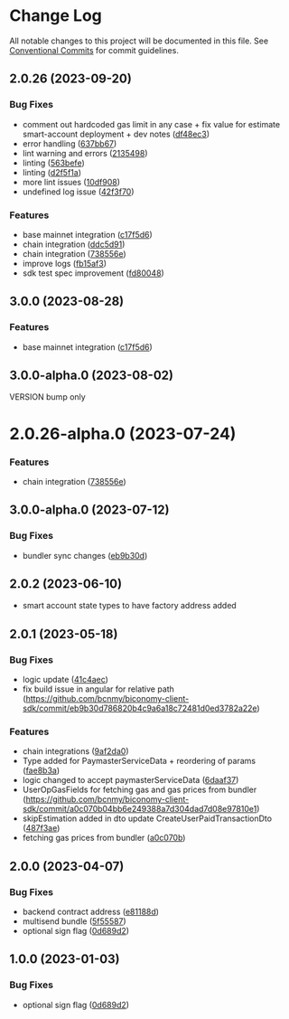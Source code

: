 # Change Log

All notable changes to this project will be documented in this file.
See [Conventional Commits](https://conventionalcommits.org) for commit guidelines.

## 2.0.26 (2023-09-20)


### Bug Fixes

* comment out hardcoded gas limit in any case + fix value for estimate smart-account deployment + dev notes ([df48ec3](https://github.com/bcnmy/biconomy-client-sdk/commit/df48ec3c04cf44a8f64eb302217655076c6304a4))
* error handling ([637bb67](https://github.com/bcnmy/biconomy-client-sdk/commit/637bb67b9390e39b4571374108bc70447a531963))
* lint warning and errors ([2135498](https://github.com/bcnmy/biconomy-client-sdk/commit/2135498896beb54d25add820c1521ffa22d5db7c))
* linting ([563befe](https://github.com/bcnmy/biconomy-client-sdk/commit/563befedcc37aee4c531e01809b47e559a33f526))
* linting ([d2f5f1a](https://github.com/bcnmy/biconomy-client-sdk/commit/d2f5f1afadc2a561c4ef01c0821a25b9d7fe776e))
* more lint issues ([10df908](https://github.com/bcnmy/biconomy-client-sdk/commit/10df90821b473fd668907cf3e447dfe3825317fc))
* undefined log issue ([42f3f70](https://github.com/bcnmy/biconomy-client-sdk/commit/42f3f7040c96ff5ac57459224b09a25f95d2cd8c))


### Features

* base mainnet integration ([c17f5d6](https://github.com/bcnmy/biconomy-client-sdk/commit/c17f5d6c2fe34b106e6d9755f54fab2493db6fbe))
* chain integration ([ddc5d91](https://github.com/bcnmy/biconomy-client-sdk/commit/ddc5d91d5df10a10266f4500644d24e0bc1ea684))
* chain integration ([738556e](https://github.com/bcnmy/biconomy-client-sdk/commit/738556efcfda70fedc652befc0b35f8835c5e360))
* improve logs ([fb15af3](https://github.com/bcnmy/biconomy-client-sdk/commit/fb15af3af48ccf50101fedd7f9bb44ee97c747c4))
* sdk test spec improvement ([fd80048](https://github.com/bcnmy/biconomy-client-sdk/commit/fd80048db7a60d34412dcb00f6dd8bb202f41ad3))





## 3.0.0 (2023-08-28)


### Features

* base mainnet integration ([c17f5d6](https://github.com/bcnmy/biconomy-client-sdk/commit/c17f5d6c2fe34b106e6d9755f54fab2493db6fbe))



## 3.0.0-alpha.0 (2023-08-02)

VERSION bump only



# 2.0.26-alpha.0 (2023-07-24)



### Features

* chain integration ([738556e](https://github.com/bcnmy/biconomy-client-sdk/commit/738556efcfda70fedc652befc0b35f8835c5e360))



## 3.0.0-alpha.0 (2023-07-12)


### Bug Fixes

* bundler sync changes ([eb9b30d](https://github.com/bcnmy/biconomy-client-sdk/commit/eb9b30d786820b4c9a6a18c72481d0ed3782a22e))


## 2.0.2 (2023-06-10)

* smart account state types to have factory address added


## 2.0.1 (2023-05-18)


### Bug Fixes

* logic update ([41c4aec](https://github.com/bcnmy/biconomy-client-sdk/commit/41c4aec8ab5012b7ad362b2870966bd607e38636))
* fix build issue in angular for relative path (https://github.com/bcnmy/biconomy-client-sdk/commit/eb9b30d786820b4c9a6a18c72481d0ed3782a22e)


### Features

* chain integrations ([9af2da0](https://github.com/bcnmy/biconomy-client-sdk/commit/9af2da03820a26ac7d21301c32de041ced6c5e43))
* Type added for PaymasterServiceData + reordering of params ([fae8b3a](https://github.com/bcnmy/biconomy-client-sdk/commit/fae8b3a02a5e810a9a40674d27f389b89199bb62))
* logic changed to accept paymasterServiceData ([6daaf37](https://github.com/bcnmy/biconomy-client-sdk/commit/6daaf37855a13fa6e12fdbab16a7e980b4631475))
* UserOpGasFields for fetching gas and gas prices from bundler (https://github.com/bcnmy/biconomy-client-sdk/commit/a0c070b04bb6e249388a7d304dad7d08e97810e1)
* skipEstimation added in dto update CreateUserPaidTransactionDto ([487f3ae](https://github.com/bcnmy/biconomy-client-sdk/commit/487f3aefe21b2dd4fd46e18bef7168eae3c1ecc1))
* fetching gas prices from bundler ([a0c070b](https://github.com/bcnmy/biconomy-client-sdk/commit/a0c070b04bb6e249388a7d304dad7d08e97810e1))






## 2.0.0 (2023-04-07)


### Bug Fixes

* backend contract address ([e81188d](https://github.com/bcnmy/biconomy-client-sdk/commit/e81188d454eb42ab581078d218d86571d724fa2d))
* multisend bundle ([5f55587](https://github.com/bcnmy/biconomy-client-sdk/commit/5f55587b63c82a30652843fe619d8b891e495399))
* optional sign flag ([0d689d2](https://github.com/bcnmy/biconomy-client-sdk/commit/0d689d214fc7abf32f4f2deabcce61041b73d642))


## 1.0.0 (2023-01-03)


### Bug Fixes

* optional sign flag ([0d689d2](https://github.com/bcnmy/biconomy-client-sdk/commit/0d689d214fc7abf32f4f2deabcce61041b73d642))
